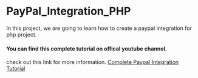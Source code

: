 # PayPal_Integration_PHP
In this project, we are going to learn how to create a paypal integration for php project.

#### You can find this complete tutorial on offical youtube channel. 
check out this link for more information. [Complete Paypal Integration Tutorial](https://youtu.be/UEJHSPM-Qiw)
